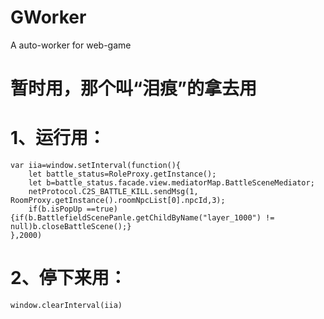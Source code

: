 # GWorker
A auto-worker for web-game
# 暂时用，那个叫“泪痕”的拿去用

1、运行用：
=======
```
var iia=window.setInterval(function(){
	let battle_status=RoleProxy.getInstance();
	let b=battle_status.facade.view.mediatorMap.BattleSceneMediator;
	netProtocol.C2S_BATTLE_KILL.sendMsg(1, RoomProxy.getInstance().roomNpcList[0].npcId,3);
	if(b.isPopUp ==true){if(b.BattlefieldScenePanle.getChildByName("layer_1000") != null)b.closeBattleScene();}
},2000)
```
2、停下来用：
=======
```
window.clearInterval(iia)
```
